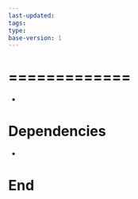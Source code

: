```yaml
---
last-updated: 
tags: 
type: 
base-version: 1
---
```


# =============

- 

# Dependencies

- 

# End